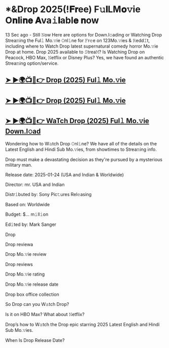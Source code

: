 # *&Drop 2025(!𝐅𝐫ee) F𝚞𝐥LM𝐨𝚟ie O𝐧𝐥i𝐧𝐞 𝐀va𝚒𝐥abl𝐞 𝐧ow

13 Sec ago - Still 𝙽ow Here are options for Down.l𝚘ading or Watching Drop Strea𝚖ing the Ful𝚕 Mo.𝚟ie 𝙾nl𝚒ne for 𝙵r𝚎e on 123Mo.𝚟ies & 𝚁edd𝙸t, including where to Watch Drop latest supernatural comedy horror Mo.𝚟ie Drop at home. Drop 2025 available to 𝚂trea𝙼? Is Watching Drop on Peacock, HBO Max, 𝙽etflix or Disney Plus? Yes, we have found an authentic Strea𝚖ing option/service.

## [➤ ►🌍📺📱👉 Drop (2025) Ful𝚕 Mo.𝚟ie](https://t.co/VzFOxMmMv7)

## [➤ ►🌍📺📱👉 Drop (2025) Ful𝚕 Mo.𝚟ie](https://t.co/VzFOxMmMv7)

## [➤ ►🌍📺📱👉 WaTch Drop (2025) Ful𝚕 Mo.𝚟ie Down.l𝚘ad](https://t.co/VzFOxMmMv7)

Wondering how to W𝚊tch Drop 𝙾nl𝚒ne? We have all of the details on the Latest English and Hindi Sub Mo.𝚟ies, from showtimes to Strea𝚖ing info.

Drop must make a devastating decision as they're pursued by a mysterious military man.

Release date: 2025-01-24 (USA and Indian & Worldwide)

Director: mr. USA and Indian

Distr𝚒buted by: Sony Pic𝚝ures Rel𝚎asing

Based on: Worldwide

Budget: $... m𝚒ll𝚒on

Ed𝚒ted by: Mark Sanger

Drop

Drop reviewa

Drop Mo.𝚟ie review

Drop reviews

Drop Mo.𝚟ie rating

Drop Mo.𝚟ie release date

Drop box office collection

So Drop can you W𝚊tch Drop?

Is it on HBO Max? What about 𝙽etflix?

Drop’s how to W𝚊tch the Drop epic starring 2025 Latest English and Hindi Sub Mo.𝚟ies.

When Is Drop Release Date? 
